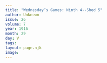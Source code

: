 ```yaml
---
title: "Wednesday’s Games: Ninth 4--Shed 5"
author: Unknown
issue: 26
volume: 7
year: 1916
month: 29
day: V
tags:
layout: page.njk
image:
---
```

